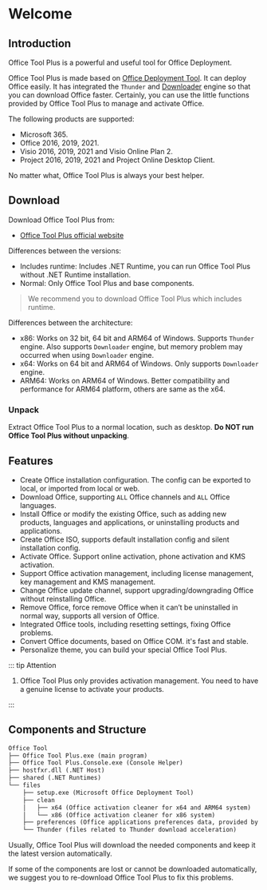 # Welcome

## Introduction

Office Tool Plus is a powerful and useful tool for Office Deployment.

Office Tool Plus is made based on [Office Deployment Tool](https://docs.microsoft.com/en-us/deployoffice/overview-office-deployment-tool). It can deploy Office easily. It has integrated the `Thunder` and [Downloader](https://github.com/bezzad/Downloader) engine so that you can download Office faster. Certainly, you can use the little functions provided by Office Tool Plus to manage and activate Office.

The following products are supported:

- Microsoft 365.
- Office 2016, 2019, 2021.
- Visio 2016, 2019, 2021 and Visio Online Plan 2.
- Project 2016, 2019, 2021 and Project Online Desktop Client.

No matter what, Office Tool Plus is always your best helper.

## Download

Download Office Tool Plus from:

- [Office Tool Plus official website](http://otp.landian.vip/)

Differences between the versions:

- Includes runtime: Includes .NET Runtime, you can run Office Tool Plus without .NET Runtime installation.
- Normal: Only Office Tool Plus and base components.

> We recommend you to download Office Tool Plus which includes runtime.

Differences between the architecture:

- x86: Works on 32 bit, 64 bit and ARM64 of Windows. Supports `Thunder` engine. Also supports `Downloader` engine, but memory problem may occurred when using `Downloader` engine.
- x64: Works on 64 bit and ARM64 of Windows. Only supports `Downloader` engine.
- ARM64: Works on ARM64 of Windows. Better compatibility and performance for ARM64 platform, others are same as the x64.

### Unpack

Extract Office Tool Plus to a normal location, such as desktop. **Do NOT run Office Tool Plus without unpacking**.

## Features

- Create Office installation configuration. The config can be exported to local, or imported from local or web.
- Download Office, supporting `ALL` Office channels and `ALL` Office languages.
- Install Office or modify the existing Office, such as adding new products, languages and applications, or uninstalling products and applications.
- Create Office ISO, supports default installation config and silent installation config.
- Activate Office. Support online activation, phone activation and KMS activation.
- Support Office activation management, including license management, key management and KMS management.
- Change Office update channel, support upgrading/downgrading Office without reinstalling Office.
- Remove Office, force remove Office when it can’t be uninstalled in normal way, supports all version of Office.
- Integrated Office tools, including resetting settings, fixing Office problems.
- Convert Office documents, based on Office COM. it's fast and stable.
- Personalize theme, you can build your special Office Tool Plus.

::: tip Attention

1. Office Tool Plus only provides activation management. You need to have a genuine license to activate your products.

:::

## Components and Structure

``` txt
Office Tool
├── Office Tool Plus.exe (main program)
├── Office Tool Plus.Console.exe (Console Helper)
├── hostfxr.dll (.NET Host)
├── shared (.NET Runtimes)
└── files
    ├── setup.exe (Microsoft Office Deployment Tool)
    ├── clean
    │   ├── x64 (Office activation cleaner for x64 and ARM64 system)
    │   └── x86 (Office activation cleaner for x86 system)
    ├── preferences (Office applications preferences data, provided by Microsoft)
    └── Thunder (files related to Thunder download acceleration)
```

Usually, Office Tool Plus will download the needed components and keep it the latest version automatically.

If some of the components are lost or cannot be downloaded automatically, we suggest you to re-download Office Tool Plus to fix this problems.
